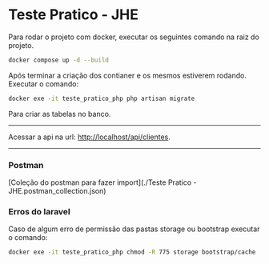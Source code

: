 # Teste Pratico - JHE

Para rodar o projeto com docker, executar os seguintes comando na raiz do projeto.

```bash
docker compose up -d --build
```

Após terminar a criação dos contianer e os mesmos estiverem rodando. Executar o comando:
```bash
docker exe -it teste_pratico_php php artisan migrate
```
Para criar as tabelas no banco.

---

Acessar a api na url: [http://localhost/api/clientes](http://localhost/api/clientes).

--- 

### Postman
[Coleção do postman para fazer import](./Teste Pratico - JHE.postman_collection.json)

### Erros do laravel
Caso de algum erro de permissão das pastas storage ou bootstrap executar o comando:

```bash
docker exe -it teste_pratico_php chmod -R 775 storage bootstrap/cache
```